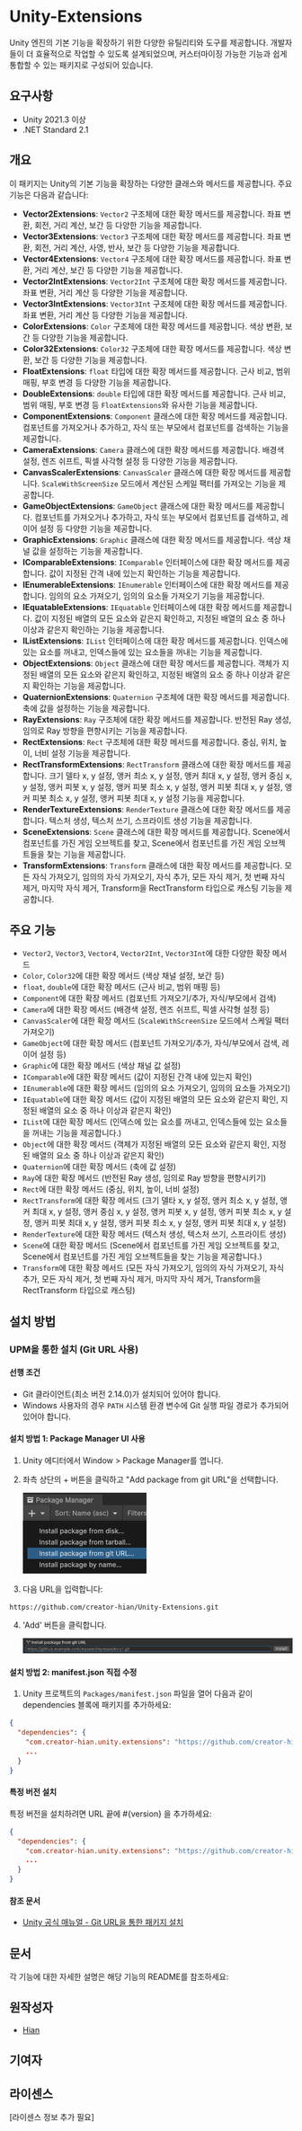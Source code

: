 # Unity-Extensions

Unity 엔진의 기본 기능을 확장하기 위한 다양한 유틸리티와 도구를 제공합니다. 개발자들이 더 효율적으로 작업할 수 있도록 설계되었으며, 커스터마이징 가능한 기능과 쉽게 통합할 수 있는 패키지로 구성되어 있습니다.

## 요구사항

- Unity 2021.3 이상
- .NET Standard 2.1

## 개요

이 패키지는 Unity의 기본 기능을 확장하는 다양한 클래스와 메서드를 제공합니다. 주요 기능은 다음과 같습니다:

- **Vector2Extensions**: `Vector2` 구조체에 대한 확장 메서드를 제공합니다. 좌표 변환, 회전, 거리 계산, 보간 등 다양한 기능을 제공합니다.
- **Vector3Extensions**: `Vector3` 구조체에 대한 확장 메서드를 제공합니다. 좌표 변환, 회전, 거리 계산, 사영, 반사, 보간 등 다양한 기능을 제공합니다.
- **Vector4Extensions**: `Vector4` 구조체에 대한 확장 메서드를 제공합니다. 좌표 변환, 거리 계산, 보간 등 다양한 기능을 제공합니다.
- **Vector2IntExtensions**: `Vector2Int` 구조체에 대한 확장 메서드를 제공합니다. 좌표 변환, 거리 계산 등 다양한 기능을 제공합니다.
- **Vector3IntExtensions**: `Vector3Int` 구조체에 대한 확장 메서드를 제공합니다. 좌표 변환, 거리 계산 등 다양한 기능을 제공합니다.
- **ColorExtensions**: `Color` 구조체에 대한 확장 메서드를 제공합니다. 색상 변환, 보간 등 다양한 기능을 제공합니다.
- **Color32Extensions**: `Color32` 구조체에 대한 확장 메서드를 제공합니다. 색상 변환, 보간 등 다양한 기능을 제공합니다.
- **FloatExtensions**: `float` 타입에 대한 확장 메서드를 제공합니다. 근사 비교, 범위 매핑, 부호 변경 등 다양한 기능을 제공합니다.
- **DoubleExtensions**: `double` 타입에 대한 확장 메서드를 제공합니다. 근사 비교, 범위 매핑, 부호 변경 등 `FloatExtensions`와 유사한 기능을 제공합니다.
- **ComponentExtensions**: `Component` 클래스에 대한 확장 메서드를 제공합니다. 컴포넌트를 가져오거나 추가하고, 자식 또는 부모에서 컴포넌트를 검색하는 기능을 제공합니다.
- **CameraExtensions**: `Camera` 클래스에 대한 확장 메서드를 제공합니다. 배경색 설정, 렌즈 쉬프트, 픽셀 사각형 설정 등 다양한 기능을 제공합니다.
- **CanvasScalerExtensions**: `CanvasScaler` 클래스에 대한 확장 메서드를 제공합니다. `ScaleWithScreenSize` 모드에서 계산된 스케일 팩터를 가져오는 기능을 제공합니다.
- **GameObjectExtensions**: `GameObject` 클래스에 대한 확장 메서드를 제공합니다. 컴포넌트를 가져오거나 추가하고, 자식 또는 부모에서 컴포넌트를 검색하고, 레이어 설정 등 다양한 기능을 제공합니다.
- **GraphicExtensions**: `Graphic` 클래스에 대한 확장 메서드를 제공합니다. 색상 채널 값을 설정하는 기능을 제공합니다.
- **IComparableExtensions**: `IComparable` 인터페이스에 대한 확장 메서드를 제공합니다. 값이 지정된 간격 내에 있는지 확인하는 기능을 제공합니다.
- **IEnumerableExtensions**: `IEnumerable` 인터페이스에 대한 확장 메서드를 제공합니다. 임의의 요소 가져오기, 임의의 요소들 가져오기 기능을 제공합니다.
- **IEquatableExtensions**: `IEquatable` 인터페이스에 대한 확장 메서드를 제공합니다. 값이 지정된 배열의 모든 요소와 같은지 확인하고, 지정된 배열의 요소 중 하나 이상과 같은지 확인하는 기능을 제공합니다.
- **IListExtensions**: `IList` 인터페이스에 대한 확장 메서드를 제공합니다. 인덱스에 있는 요소를 꺼내고, 인덱스들에 있는 요소들을 꺼내는 기능을 제공합니다.
- **ObjectExtensions**: `Object` 클래스에 대한 확장 메서드를 제공합니다. 객체가 지정된 배열의 모든 요소와 같은지 확인하고, 지정된 배열의 요소 중 하나 이상과 같은지 확인하는 기능을 제공합니다.
- **QuaternionExtensions**: `Quaternion` 구조체에 대한 확장 메서드를 제공합니다. 축에 값을 설정하는 기능을 제공합니다.
- **RayExtensions**: `Ray` 구조체에 대한 확장 메서드를 제공합니다. 반전된 Ray 생성, 임의로 Ray 방향을 편향시키는 기능을 제공합니다.
- **RectExtensions**: `Rect` 구조체에 대한 확장 메서드를 제공합니다. 중심, 위치, 높이, 너비 설정 기능을 제공합니다.
- **RectTransformExtensions**: `RectTransform` 클래스에 대한 확장 메서드를 제공합니다. 크기 델타 x, y 설정, 앵커 최소 x, y 설정, 앵커 최대 x, y 설정, 앵커 중심 x, y 설정, 앵커 피봇 x, y 설정, 앵커 피봇 최소 x, y 설정, 앵커 피봇 최대 x, y 설정, 앵커 피봇 최소 x, y 설정, 앵커 피봇 최대 x, y 설정 기능을 제공합니다.
- **RenderTextureExtensions**: `RenderTexture` 클래스에 대한 확장 메서드를 제공합니다. 텍스처 생성, 텍스처 쓰기, 스프라이트 생성 기능을 제공합니다.
- **SceneExtensions**: `Scene` 클래스에 대한 확장 메서드를 제공합니다. Scene에서 컴포넌트를 가진 게임 오브젝트를 찾고, Scene에서 컴포넌트를 가진 게임 오브젝트들을 찾는 기능을 제공합니다.
- **TransformExtensions**: `Transform` 클래스에 대한 확장 메서드를 제공합니다. 모든 자식 가져오기, 임의의 자식 가져오기, 자식 추가, 모든 자식 제거, 첫 번째 자식 제거, 마지막 자식 제거, Transform을 RectTransform 타입으로 캐스팅 기능을 제공합니다.

## 주요 기능

- `Vector2`, `Vector3`, `Vector4`, `Vector2Int`, `Vector3Int`에 대한 다양한 확장 메서드
- `Color`, `Color32`에 대한 확장 메서드 (색상 채널 설정, 보간 등)
- `float`, `double`에 대한 확장 메서드 (근사 비교, 범위 매핑 등)
- `Component`에 대한 확장 메서드 (컴포넌트 가져오기/추가, 자식/부모에서 검색)
- `Camera`에 대한 확장 메서드 (배경색 설정, 렌즈 쉬프트, 픽셀 사각형 설정 등)
- `CanvasScaler`에 대한 확장 메서드 (`ScaleWithScreenSize` 모드에서 스케일 팩터 가져오기)
- `GameObject`에 대한 확장 메서드 (컴포넌트 가져오기/추가, 자식/부모에서 검색, 레이어 설정 등)
- `Graphic`에 대한 확장 메서드 (색상 채널 값 설정)
- `IComparable`에 대한 확장 메서드 (값이 지정된 간격 내에 있는지 확인)
- `IEnumerable`에 대한 확장 메서드 (임의의 요소 가져오기, 임의의 요소들 가져오기)
- `IEquatable`에 대한 확장 메서드 (값이 지정된 배열의 모든 요소와 같은지 확인, 지정된 배열의 요소 중 하나 이상과 같은지 확인)
- `IList`에 대한 확장 메서드 (인덱스에 있는 요소를 꺼내고, 인덱스들에 있는 요소들을 꺼내는 기능을 제공합니다.)
- `Object`에 대한 확장 메서드 (객체가 지정된 배열의 모든 요소와 같은지 확인, 지정된 배열의 요소 중 하나 이상과 같은지 확인)
- `Quaternion`에 대한 확장 메서드 (축에 값 설정)
- `Ray`에 대한 확장 메서드 (반전된 Ray 생성, 임의로 Ray 방향을 편향시키기)
- `Rect`에 대한 확장 메서드 (중심, 위치, 높이, 너비 설정)
- `RectTransform`에 대한 확장 메서드 (크기 델타 x, y 설정, 앵커 최소 x, y 설정, 앵커 최대 x, y 설정, 앵커 중심 x, y 설정, 앵커 피봇 x, y 설정, 앵커 피봇 최소 x, y 설정, 앵커 피봇 최대 x, y 설정, 앵커 피봇 최소 x, y 설정, 앵커 피봇 최대 x, y 설정)
- `RenderTexture`에 대한 확장 메서드 (텍스처 생성, 텍스처 쓰기, 스프라이트 생성)
- `Scene`에 대한 확장 메서드 (Scene에서 컴포넌트를 가진 게임 오브젝트를 찾고, Scene에서 컴포넌트를 가진 게임 오브젝트들을 찾는 기능을 제공합니다.)
- `Transform`에 대한 확장 메서드 (모든 자식 가져오기, 임의의 자식 가져오기, 자식 추가, 모든 자식 제거, 첫 번째 자식 제거, 마지막 자식 제거, Transform을 RectTransform 타입으로 캐스팅)

## 설치 방법

### UPM을 통한 설치 (Git URL 사용)

#### 선행 조건

- Git 클라이언트(최소 버전 2.14.0)가 설치되어 있어야 합니다.
- Windows 사용자의 경우 `PATH` 시스템 환경 변수에 Git 실행 파일 경로가 추가되어 있어야 합니다.

#### 설치 방법 1: Package Manager UI 사용

1. Unity 에디터에서 Window > Package Manager를 엽니다.
2. 좌측 상단의 + 버튼을 클릭하고 "Add package from git URL"을 선택합니다.

   ![Package Manager Add Git URL](Document/upm-ui-giturl.png)
3. 다음 URL을 입력합니다:

```text
https://github.com/creator-hian/Unity-Extensions.git
```

4. 'Add' 버튼을 클릭합니다.

   ![Package Manager Add Button](Document/upm-ui-giturl-add.png)

#### 설치 방법 2: manifest.json 직접 수정

1. Unity 프로젝트의 `Packages/manifest.json` 파일을 열어 다음과 같이 dependencies 블록에 패키지를 추가하세요:

```json
{
  "dependencies": {
    "com.creator-hian.unity.extensions": "https://github.com/creator-hian/Unity-Extensions.git",
    ...
  }
}
```

#### 특정 버전 설치

특정 버전을 설치하려면 URL 끝에 #{version} 을 추가하세요:

```json
{
  "dependencies": {
    "com.creator-hian.unity.extensions": "https://github.com/creator-hian/Unity-Extensions.git#0.0.1",
    ...
  }
}
```

#### 참조 문서

- [Unity 공식 매뉴얼 - Git URL을 통한 패키지 설치](https://docs.unity3d.com/kr/2023.2/Manual/upm-ui-giturl.html)

## 문서

각 기능에 대한 자세한 설명은 해당 기능의 README를 참조하세요:

## 원작성자

- [Hian](https://github.com/creator-hian)

## 기여자

## 라이센스

[라이센스 정보 추가 필요]
